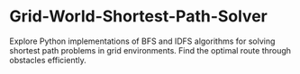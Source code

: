 # Grid-World-Shortest-Path-Solver
Explore Python implementations of BFS and IDFS algorithms for solving shortest path problems in grid environments. Find the optimal route through obstacles efficiently.
